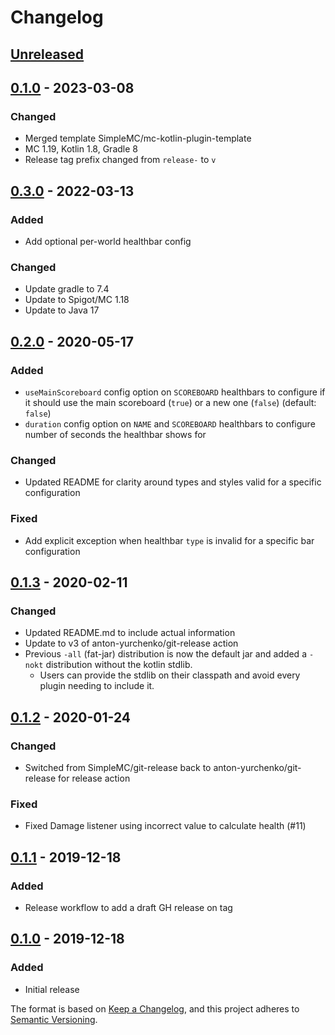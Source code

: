 # Changelog

## [Unreleased]

## [0.1.0] - 2023-03-08
### Changed
- Merged template SimpleMC/mc-kotlin-plugin-template
- MC 1.19, Kotlin 1.8, Gradle 8
- Release tag prefix changed from `release-` to `v`

## [0.3.0] - 2022-03-13
### Added
- Add optional per-world healthbar config

### Changed
- Update gradle to 7.4
- Update to Spigot/MC 1.18
- Update to Java 17

## [0.2.0] - 2020-05-17
### Added
- `useMainScoreboard` config option on `SCOREBOARD` healthbars to configure if it should use the main scoreboard (`true`) or a new one (`false`) (default: `false`)
- `duration` config option on `NAME` and `SCOREBOARD` healthbars to configure number of seconds the healthbar shows for

### Changed
- Updated README for clarity around types and styles valid for a specific configuration

### Fixed
- Add explicit exception when healthbar `type` is invalid for a specific bar configuration

## [0.1.3] - 2020-02-11
### Changed
- Updated README.md to include actual information
- Update to v3 of anton-yurchenko/git-release action
- Previous `-all` (fat-jar) distribution is now the default jar and added a `-nokt` distribution without the kotlin stdlib.
  - Users can provide the stdlib on their classpath and avoid every plugin needing to include it.

## [0.1.2] - 2020-01-24
### Changed
- Switched from SimpleMC/git-release back to anton-yurchenko/git-release for release action

### Fixed
- Fixed Damage listener using incorrect value to calculate health (#11)

## [0.1.1] - 2019-12-18
### Added
- Release workflow to add a draft GH release on tag

## [0.1.0] - 2019-12-18
### Added
- Initial release

The format is based on [Keep a Changelog](https://keepachangelog.com/en/1.0.0/),
and this project adheres to [Semantic Versioning](https://semver.org/spec/v2.0.0.html).

[Unreleased]: https://github.com/SimpleMC/SimpleHealthbars2/compare/v0.1.0...HEAD
[0.1.0]: https://github.com/SimpleMC/SimpleHealthbars2/releases/tag/v0.1.0
[0.3.0]: https://github.com/SimpleMC/SimpleHealthbars2/compare/release-0.2.0...release-0.3.0
[0.2.0]: https://github.com/SimpleMC/SimpleHealthbars2/compare/release-0.1.3...release-0.2.0
[0.1.3]: https://github.com/SimpleMC/SimpleHealthbars2/compare/release-0.1.2...release-0.1.3
[0.1.2]: https://github.com/SimpleMC/SimpleHealthbars2/compare/release-0.1.1...release-0.1.2
[0.1.1]: https://github.com/SimpleMC/SimpleHealthbars2/compare/release-0.1.0...release-0.1.1
[0.1.0]: https://github.com/SimpleMC/SimpleHealthbars2/releases/tag/release-0.1.0

